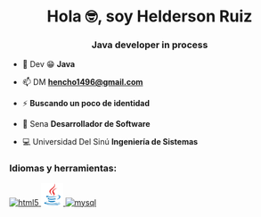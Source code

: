 <h1 align = "center"> Hola 🤓, soy Helderson Ruiz </h1>
<h3 align = "center">  Java developer in process  </h3>

- 🌱 Dev 😁 **Java**

- 📫 DM **hencho1496@gmail.com**

- ⚡ **Buscando un poco de identidad**

- 📗 Sena **Desarrollador de Software**

- 💻 Universidad Del Sinú **Ingeniería de Sistemas**


<h3 align = "left"> Idiomas y herramientas: </h3>
<p align = "left"> <a href="https://www.w3.org/html/" target="_blank"> <img src = "https://raw.githubusercontent.com/devicons/devicon /master/icons/html5/html5-original-wordmark.svg "alt =" html5 "width =" 40 "height =" 40 "/> </a> <a href =" https://www.java.com "target =" _ blank "> <img src =" https://raw.githubusercontent.com/devicons/devicon/master/icons/java/java-original.svg "alt =" java "width =" 40 "height = "40" /> </a> <a href="https://www.mysql.com/" target="_blank"> <img src = "https://raw.githubusercontent.com/devicons/devicon/ master / icons / mysql / mysql-original-wordmark.svg "alt =" mysql "width =" 40 "height =" 40 "/> </a> </p>
